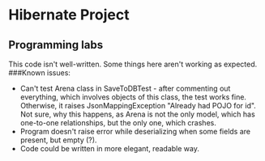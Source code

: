 # Hibernate Project
## Programming labs
This code isn't well-written. Some things here aren't working as expected.
###Known issues:
* Can't test Arena class in SaveToDBTest - after commenting out everything, which involves
objects of this class, the test works fine. Otherwise, it raises JsonMappingException
"Already had POJO for id". Not sure, why this happens, as Arena is not the only model,
which has one-to-one relationships, but the only one, which crashes.
* Program doesn't raise error while deserializing when some fields are present, but empty (?).
* Code could be written in more elegant, readable way.